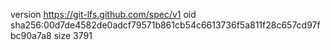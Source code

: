 version https://git-lfs.github.com/spec/v1
oid sha256:00d7de4582de0adcf79571b861cb54c6613736f5a811f28c657cd97fbc90a7a8
size 3791
